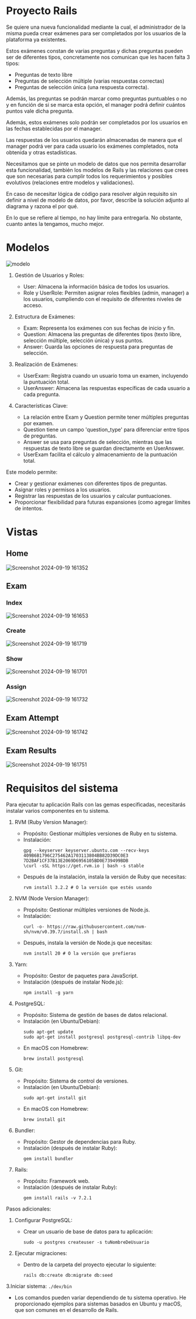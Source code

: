 # Proyecto Rails

Se quiere una nueva funcionalidad mediante la cual, el administrador de la misma pueda crear exámenes para ser completados por los usuarios de la plataforma ya existentes.

Estos exámenes constan de varias preguntas y dichas preguntas pueden ser de diferentes tipos, concretamente nos comunican que les hacen falta 3 tipos: 

- Preguntas de texto libre
- Preguntas de selección múltiple (varias respuestas correctas)
- Preguntas de selección única (una respuesta correcta).

Además, las preguntas se podrán marcar como preguntas puntuables o no y en función de si se marca esta opción, el manager podrá definir cuántos puntos vale dicha pregunta.

Además, estos exámenes solo podrán ser completados por los usuarios en las fechas establecidas por el manager.

Las respuestas de los usuarios quedarán almacenadas de manera que el manager podrá ver para cada usuario los exámenes completados, nota obtenida y otras estadísticas.

Necesitamos que se pinte un modelo de datos que nos permita desarrollar esta funcionalidad, también los modelos de Rails y las relaciones que crees que son necesarias para cumplir todos los requerimientos y posibles evolutivos (relaciones entre modelos y validaciones).

En caso de necesitar lógica de código para resolver algún requisito sin definir a nivel de modelo de datos, por favor, describe la solución adjunto al diagrama y razona el por qué.

En lo que se refiere al tiempo, no hay límite para entregarla. No obstante, cuanto antes la tengamos, mucho mejor.

# Modelos 

![modelo](https://github.com/user-attachments/assets/ed56c493-ef42-4bf5-9a68-4268fd85574e)

1. Gestión de Usuarios y Roles:
   - User: Almacena la información básica de todos los usuarios.
   - Role y UserRole: Permiten asignar roles flexibles (admin, manager) a los usuarios, cumpliendo con el requisito de diferentes niveles de acceso.

2. Estructura de Exámenes:
   - Exam: Representa los exámenes con sus fechas de inicio y fin.
   - Question: Almacena las preguntas de diferentes tipos (texto libre, selección múltiple, selección única) y sus puntos.
   - Answer: Guarda las opciones de respuesta para preguntas de selección.

3. Realización de Exámenes:
   - UserExam: Registra cuando un usuario toma un examen, incluyendo la puntuación total.
   - UserAnswer: Almacena las respuestas específicas de cada usuario a cada pregunta.

4. Características Clave:
   - La relación entre Exam y Question permite tener múltiples preguntas por examen.
   - Question tiene un campo 'question_type' para diferenciar entre tipos de preguntas.
   - Answer se usa para preguntas de selección, mientras que las respuestas de texto libre se guardan directamente en UserAnswer.
   - UserExam facilita el cálculo y almacenamiento de la puntuación total.

Este modelo permite:
- Crear y gestionar exámenes con diferentes tipos de preguntas.
- Asignar roles y permisos a los usuarios.
- Registrar las respuestas de los usuarios y calcular puntuaciones.
- Proporcionar flexibilidad para futuras expansiones (como agregar límites de intentos.

# Vistas
## Home
![Screenshot 2024-09-19 161352](https://github.com/user-attachments/assets/c74d2b2c-af9c-4078-873e-785def8aaa47)
## Exam
### Index
![Screenshot 2024-09-19 161653](https://github.com/user-attachments/assets/95fe6a80-05d5-44a8-af1a-4b06f30a449e)
### Create
![Screenshot 2024-09-19 161719](https://github.com/user-attachments/assets/b0af4158-1e85-4d00-ad91-dc1c392dfe01)
### Show
![Screenshot 2024-09-19 161701](https://github.com/user-attachments/assets/2dd59c8e-e83c-4779-9168-68803bf8da0d)
### Assign
![Screenshot 2024-09-19 161732](https://github.com/user-attachments/assets/15f4ac90-340b-470b-b5b1-774c74b56173)

## Exam Attempt
![Screenshot 2024-09-19 161742](https://github.com/user-attachments/assets/72d3c576-db95-473b-9138-23274e2b86cb)

## Exam Results
![Screenshot 2024-09-19 161751](https://github.com/user-attachments/assets/ab990956-8ec0-42f7-bf8a-d2976aefcd66)

# Requisitos del sistema

Para ejecutar tu aplicación Rails con las gemas especificadas, necesitarás instalar varios componentes en tu sistema.

1. RVM (Ruby Version Manager):
   - Propósito: Gestionar múltiples versiones de Ruby en tu sistema.
   - Instalación: 
     ```
     gpg --keyserver keyserver.ubuntu.com --recv-keys 409B6B1796C275462A1703113804BB82D39DC0E3 7D2BAF1CF37B13E2069D6956105BD0E739499BDB
     \curl -sSL https://get.rvm.io | bash -s stable
     ```
   - Después de la instalación, instala la versión de Ruby que necesitas:
     ```
     rvm install 3.2.2 # O la versión que estés usando
     ```

2. NVM (Node Version Manager):
   - Propósito: Gestionar múltiples versiones de Node.js.
   - Instalación:
     ```
     curl -o- https://raw.githubusercontent.com/nvm-sh/nvm/v0.39.7/install.sh | bash
     ```
   - Después, instala la versión de Node.js que necesitas:
     ```
     nvm install 20 # O la versión que prefieras
     ```

3. Yarn:
   - Propósito: Gestor de paquetes para JavaScript.
   - Instalación (después de instalar Node.js):
     ```
     npm install -g yarn
     ```

4. PostgreSQL:
   - Propósito: Sistema de gestión de bases de datos relacional.
   - Instalación (en Ubuntu/Debian):
     ```
     sudo apt-get update
     sudo apt-get install postgresql postgresql-contrib libpq-dev
     ```
   - En macOS con Homebrew:
     ```
     brew install postgresql
     ```

5. Git:
   - Propósito: Sistema de control de versiones.
   - Instalación (en Ubuntu/Debian):
     ```
     sudo apt-get install git
     ```
   - En macOS con Homebrew:
     ```
     brew install git
     ```

6. Bundler:
   - Propósito: Gestor de dependencias para Ruby.
   - Instalación (después de instalar Ruby):
     ```
     gem install bundler
     ```

7. Rails:
   - Propósito: Framework web.
   - Instalación (después de instalar Ruby):
     ```
     gem install rails -v 7.2.1
     ```

Pasos adicionales:

1. Configurar PostgreSQL:
   - Crear un usuario de base de datos para tu aplicación:
     ```
     sudo -u postgres createuser -s tuNombreDeUsuario
     ```

2. Ejecutar migraciones:
   - Dentro de la carpeta del proyecto ejecutar lo siguiente:
     ```
     rails db:create db:migrate db:seed
     ```
3.Iniciar sistema:
    ```
    ./dev/bin
    ```

- Los comandos pueden variar dependiendo de tu sistema operativo. He proporcionado ejemplos para sistemas basados en Ubuntu y macOS, que son comunes en el desarrollo de Rails.
